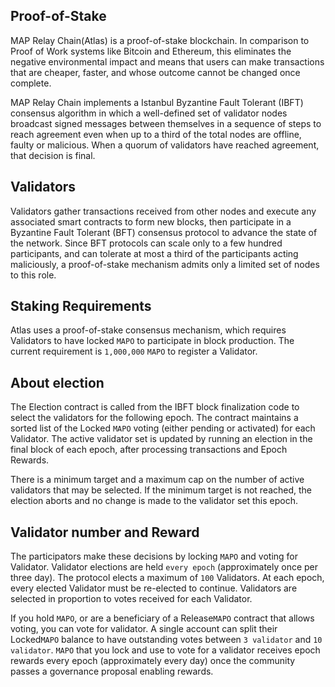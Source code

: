 ## Proof-of-Stake

MAP Relay Chain(Atlas) is a proof-of-stake blockchain. In comparison to Proof of Work systems like Bitcoin and Ethereum, this eliminates the negative environmental impact and means that users can make transactions that are cheaper, faster, and whose outcome cannot be changed once complete.

MAP Relay Chain implements a Istanbul Byzantine Fault Tolerant (IBFT) consensus algorithm in which a well-defined set of validator nodes broadcast signed messages between themselves in a sequence of steps to reach agreement even when up to a third of the total nodes are offline, faulty or malicious. When a quorum of validators have reached agreement, that decision is final.

## Validators
Validators gather transactions received from other nodes and execute any associated smart contracts to form new blocks, then participate in a Byzantine Fault Tolerant (BFT) consensus protocol to advance the state of the network. Since BFT protocols can scale only to a few hundred participants, and can tolerate at most a third of the participants acting maliciously, a proof-of-stake mechanism admits only a limited set of nodes to this role.

## Staking Requirements

Atlas uses a proof-of-stake consensus mechanism, which requires Validators to have locked `MAPO` to participate in block production. 
The current requirement is `1,000,000` `MAPO` to register a Validator.

## About election

The Election contract is called from the IBFT block finalization code to select the validators for the following epoch.
The contract maintains a sorted list of the Locked `MAPO` voting (either pending or activated) for each Validator.
The active validator set is updated by running an election in the final block of each epoch, after processing transactions and Epoch Rewards.

There is a minimum target and a maximum cap on the number of active validators that may be selected.
If the minimum target is not reached, the election aborts and no change is made to the validator set this epoch.

## Validator number and Reward

The participators make these decisions by locking `MAPO` and voting for Validator.
Validator elections are held `every epoch` (approximately once per three day).
The protocol elects a maximum of `100` Validators. At each epoch, every elected Validator must be re-elected to continue.
Validators are selected in proportion to votes received for each Validator.

If you hold `MAPO`, or are a beneficiary of a Release`MAPO` contract that allows voting, you can vote for validator. A single account can split their Locked`MAPO` balance to have outstanding votes between `3 validator` and `10 validator`.
`MAPO` that you lock and use to vote for a  validator receives epoch rewards every epoch (approximately every day) once the community passes a governance proposal enabling rewards.

